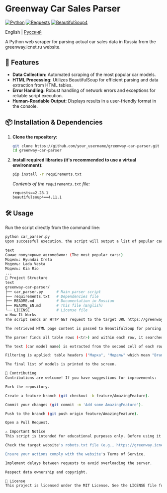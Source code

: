 # Greenway Car Sales Parser

[![Python](https://img.shields.io/badge/Python-3.6%2B-blue?logo=python)](https://www.python.org/)
[![Requests](https://img.shields.io/badge/Requests-2.28.1-green?logo=)](https://pypi.org/project/requests/)
[![BeautifulSoup4](https://img.shields.io/badge/Beautiful_Soup-4.11.1-lightgrey?logo=)](https://pypi.org/project/beautifulsoup4/)

English | [Русский](README.md)

A Python web scraper for parsing actual car sales data in Russia from the greenway.icnet.ru website.

## 🚀 Features

*   **Data Collection:** Automated scraping of the most popular car models.
*   **HTML Processing:** Utilizes BeautifulSoup for efficient parsing and data extraction from HTML tables.
*   **Error Handling:** Robust handling of network errors and exceptions for reliable script execution.
*   **Human-Readable Output:** Displays results in a user-friendly format in the console.

## 📦 Installation & Dependencies

1.  **Clone the repository:**
    ```bash
    git clone https://github.com/your_username/greenway-car-parser.git
    cd greenway-car-parser
    ```

2.  **Install required libraries (it's recommended to use a virtual environment):**
    ```bash
    pip install -r requirements.txt
    ```
    *Contents of the `requirements.txt` file:*
    ```
    requests==2.28.1
    beautifulsoup4==4.11.1
    ```

## 🛠 Usage

Run the script directly from the command line:

```bash
python car_parser.py
Upon successful execution, the script will output a list of popular car models to the console:

text
Самые популярные автомобили: (The most popular cars:)
Модель: Hyundai Creta
Модель: Lada Vesta
Модель: Kia Rio
...
📁 Project Structure
text
greenway-car-parser/
├── car_parser.py      # Main parser script
├── requirements.txt   # Dependencies file
├── README.md          # Documentation in Russian
├── README_EN.md       # This file (English)
└── LICENSE            # License file
⚙️ How It Works
The script sends an HTTP GET request to the target URL https://greenway.icnet.ru/cars-sales-actual-russia.html, using predefined headers (User-Agent) to mimic a real web browser.

The retrieved HTML page content is passed to BeautifulSoup for parsing.

The parser finds all table rows (<tr>) and within each row, it searches for data cells (<td>).

The text (car model name) is extracted from the second cell of each row.

Filtering is applied: table headers ("Марка", "Модель" which mean "Brand", "Model") and empty values are excluded.

The final list of models is printed to the screen.

🤝 Contributing
Contributions are welcome! If you have suggestions for improvements:

Fork the repository.

Create a feature branch (git checkout -b feature/AmazingFeature).

Commit your changes (git commit -m 'Add some AmazingFeature').

Push to the branch (git push origin feature/AmazingFeature).

Open a Pull Request.

⚠️ Important Notice
This script is intended for educational purposes only. Before using it on any website, please:

Check the target website's robots.txt file (e.g., https://greenway.icnet.ru/robots.txt).

Ensure your actions comply with the website's Terms of Service.

Implement delays between requests to avoid overloading the server.

Respect data ownership and copyright.

📜 License
This project is licensed under the MIT License. See the LICENSE file for details.
